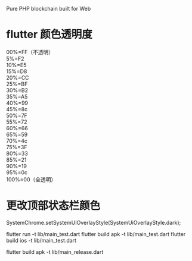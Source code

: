 
Pure PHP blockchain built for Web


# flutter 颜色透明度

00%=FF（不透明）<br>
5%=F2 <br>
10%=E5 <br>
15%=D8 <br>
20%=CC <br>
25%=BF <br>
30%=B2 <br>
35%=A5 <br>
40%=99 <br>
45%=8c <br>
50%=7F <br>
55%=72 <br>
60%=66 <br>
65%=59 <br>
70%=4c <br>
75%=3F <br>
80%=33 <br>
85%=21 <br>
90%=19 <br>
95%=0c <br>
100%=00（全透明）<br>


# 更改顶部状态栏颜色
SystemChrome.setSystemUIOverlayStyle(SystemUiOverlayStyle.dark);


flutter run -t lib/main_test.dart
flutter build apk -t lib/main_test.dart
flutter build ios -t lib/main_test.dart

flutter build apk -t lib/main_release.dart